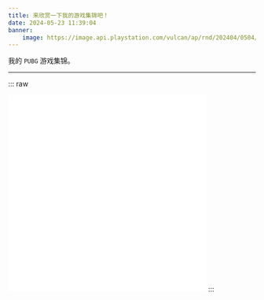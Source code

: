 ```yaml
---
title: 来欣赏一下我的游戏集锦吧！
date: 2024-05-23 11:39:04
banner:
    image: https://image.api.playstation.com/vulcan/ap/rnd/202404/0504/106f7c82ac1f3990a88e25532cac35e7a3a024039d2117b1.jpg
---
```


我的 `PUBG` 游戏集锦。

---

::: raw
<iframe src="//player.bilibili.com/player.html?bvid=BV1s4411T7iG&cid=96107566&high_quality=112&autoplay=false" width="80%" height="400px" scrolling="no" border="0" frameborder="no" framespacing="0" allowfullscreen="true"></iframe>
:::